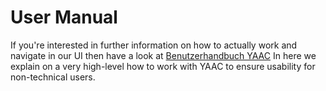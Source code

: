 # User Manual
If you're interested in further information on how to actually work and navigate in our UI then have a look at [Benutzerhandbuch YAAC](/Assets/yaacManual.pdf) In here we explain on a very high-level how to work with YAAC to ensure usability for non-technical users.

